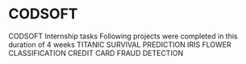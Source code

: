 # CODSOFT
CODSOFT Internship tasks
Following projects were completed in this duration of 4 weeks
TITANIC SURVIVAL PREDICTION
IRIS FLOWER CLASSIFICATION
CREDIT CARD FRAUD DETECTION
